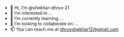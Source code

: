 - 👋 Hi, I’m @shekhar-dhruv-21
- 👀 I’m interested in ...
- 🌱 I’m currently learning ...
- 💞️ I’m looking to collaborate on ...
- 📫 You can reach me at dhruvshekhar12@gmail.com

<!---
shekhar-dhruv-21/shekhar-dhruv-21 is a ✨ special ✨ repository because its `README.md` (this file) appears on your GitHub profile.
You can click the Preview link to take a look at your changes.
--->
